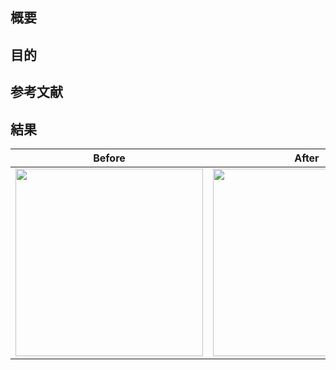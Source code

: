 ## 概要

## 目的

## 参考文献

## 結果
| Before | After |
|---|---|
| <img src="" width=300> | <img src="" width=300> |

